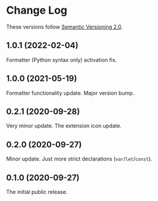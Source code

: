 # Change Log

These versions follow [Semantic Versioning 2.0](https://semver.org).

## 1.0.1 (2022-02-04)

Formatter (Python syntax only) activation fix.

## 1.0.0 (2021-05-19)

Formatter functionality update. Major version bump.

## 0.2.1 (2020-09-28)

Very minor update. The extension icon update.

## 0.2.0 (2020-09-27)

Minor update. Just more strict declarations (`var`/`let`/`const`).

## 0.1.0 (2020-09-27)

The initial public release.

